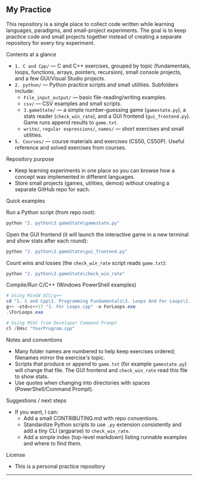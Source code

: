 ## My Practice

This repository is a single place to collect code written while learning languages, paradigms, and small-project experiments. The goal is to keep practice code and small projects together instead of creating a separate repository for every tiny experiment.

Contents at a glance
- `1. C and Cpp/` — C and C++ exercises, grouped by topic (fundamentals, loops, functions, arrays, pointers, recursion), small console projects, and a few GUI/Visual Studio projects.
- `2. python/` — Python practice scripts and small utilities. Subfolders include:
  - `File_input_output/` — basic file-reading/writing examples.
  - `csv/` — CSV examples and small scripts.
  - `3.gameState/` — a simple number-guessing game (`gamestate.py`), a stats reader (`check_win_rate`), and a GUI frontend (`gui_frontend.py`). Game runs append results to `game.txt`.
  - `write/`, `regular expressions/`, `names/` — short exercises and small utilities.
- `5. Courses/` — course materials and exercises (CS50, CS50P). Useful reference and solved exercises from courses.

Repository purpose
- Keep learning experiments in one place so you can browse how a concept was implemented in different languages.
- Store small projects (games, utilities, demos) without creating a separate GitHub repo for each.

Quick examples

Run a Python script (from repo root):
```powershell
python "2. python\3.gameState\gamestate.py"
```

Open the GUI frontend (it will launch the interactive game in a new terminal and show stats after each round):
```powershell
python "2. python\3.gameState\gui_frontend.py"
```

Count wins and losses (the `check_win_rate` script reads `game.txt`):
```powershell
python "2. python\3.gameState\check_win_rate"
```

Compile/Run C/C++ (Windows PowerShell examples)
```powershell
# Using MinGW GCC/g++
cd "1. C and Cpp\1. Programming Fundamentals\3. Loops And For Loops\1. For Loops"
g++ -std=c++17 "1. For Loops.cpp" -o ForLoops.exe
.\ForLoops.exe

# Using MSVC from Developer Command Prompt
cl /EHsc "YourProgram.cpp"
```

Notes and conventions
- Many folder names are numbered to help keep exercises ordered; filenames mirror the exercise's topic.
- Scripts that produce or append to `game.txt` (for example `gamestate.py`) will change that file. The GUI frontend and `check_win_rate` read this file to show stats.
- Use quotes when changing into directories with spaces (PowerShell/Command Prompt).

Suggestions / next steps
- If you want, I can:
  - Add a small CONTRIBUTING.md with repo conventions.
  - Standardize Python scripts to use `.py` extension consistently and add a tiny CLI (argparse) to `check_win_rate`.
  - Add a simple index (top-level markdown) listing runnable examples and where to find them.

License
- This is a personal practice repository

---


